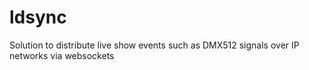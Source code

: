 # ldsync
Solution to distribute live show events such as DMX512 signals over IP networks via websockets
